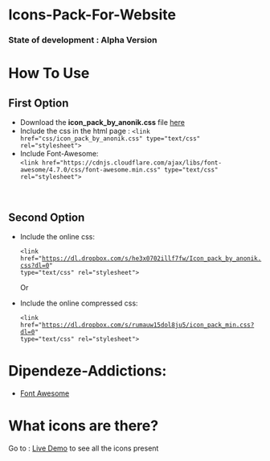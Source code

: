 # Icons-Pack-For-Website

<h3>State of development : <b>Alpha Version </b></h3>

# How To Use

<h2>First Option</h2>
<ul>
  <li>Download the <b>icon_pack_by_anonik.css</b> file <a href="https://github.com/anonik9900/Icons-Pack-For-Website/releases">here</a></li>
  <li>Include the css in the html page :
    <code>&lt;link href="css/icon_pack_by_anonik.css" type="text/css" rel="stylesheet"></code></li>
  <li>Include Font-Awesome:<br>
    <code>&lt;link href="https://cdnjs.cloudflare.com/ajax/libs/font-awesome/4.7.0/css/font-awesome.min.css" type="text/css"    rel="stylesheet"></code></li>
    </ul>
    
 <br>
 
 <h2>Second Option</h2>
 <ul>
  <li>Include the online css:
    
 <code>&lt;link href="https://dl.dropbox.com/s/he3x0702illf7fw/Icon_pack_by_anonik.css?dl=0" type="text/css" rel="stylesheet"></code></li>
  
  Or
  
  <li>Include the online compressed css:
  
  <code>&lt;link href="https://dl.dropbox.com/s/rumauw15dol8ju5/icon_pack_min.css?dl=0" type="text/css" rel="stylesheet"></code></li>

</ul>

# Dipendeze-Addictions:

<ul>
  <li><a href="https://cdnjs.cloudflare.com/ajax/libs/font-awesome/4.7.0/css/font-awesome.min.css">Font Awesome</a></li>
  </ul>

# What icons are there?

Go to : <a href="http://repo.altervista.org/template/iconpack">Live Demo</a> to see all the icons present

